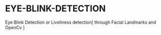 # EYE-BLINK-DETECTION
Eye Blink Detection or Liveliness detection[ through Facial Landmarks and OpenCv ]
